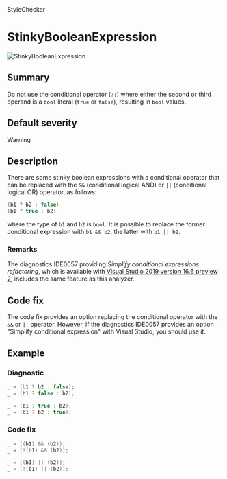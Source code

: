 <div class="project-logo">StyleChecker</div>
<div id="toc-level" data-values="H2,H3"></div>

# StinkyBooleanExpression

<div class="horizontal-scroll">

![StinkyBooleanExpression][fig-StinkyBooleanExpression]

</div>

## Summary

Do not use the conditional operator (`?:`)
where either the second or third operand is a `bool` literal
(`true` or `false`), resulting in `bool` values.

## Default severity

Warning

## Description

There are some stinky boolean expressions with a conditional
operator that can be replaced with the `&&` (conditional logical
AND) or `||` (conditional logical OR) operator, as follows:

```csharp
(b1 ? b2 : false)
(b1 ? true : b2)
```

where the type of `b1` and `b2` is `bool`. It is possible to
replace the former conditional expression with `b1 && b2`, the
latter with `b1 || b2`.

### Remarks

The diagnostics IDE0057 providing
_Simplify conditional expressions refactoring_,
which is available with
[Visual Studio 2019 version 16.6 preview
2][microsoft:vs2019-v16.6-preview-2],
includes the same feature as this analyzer.

## Code fix

The code fix provides an option replacing the conditional
operator with the `&&` or `||` operator.
However, if the diagnostics IDE0057 provides an option
"Simplify conditional expression" with Visual Studio,
you should use it.

## Example

### Diagnostic

```csharp
_ = (b1 ? b2 : false);
_ = (b1 ? false : b2);

_ = (b1 ? true : b2);
_ = (b1 ? b2 : true);
```

### Code fix

```csharp
_ = ((b1) && (b2));
_ = (!(b1) && (b2));

_ = ((b1) || (b2));
_ = (!(b1) || (b2));
```

[microsoft:vs2019-v16.6-preview-2]:
  https://docs.microsoft.com/en-us/visualstudio/releases/2019/release-notes-preview#16.6.0-pre.2.1
[fig-StinkyBooleanExpression]:
  https://maroontress.github.io/StyleChecker/images/StinkyBooleanExpression.png
